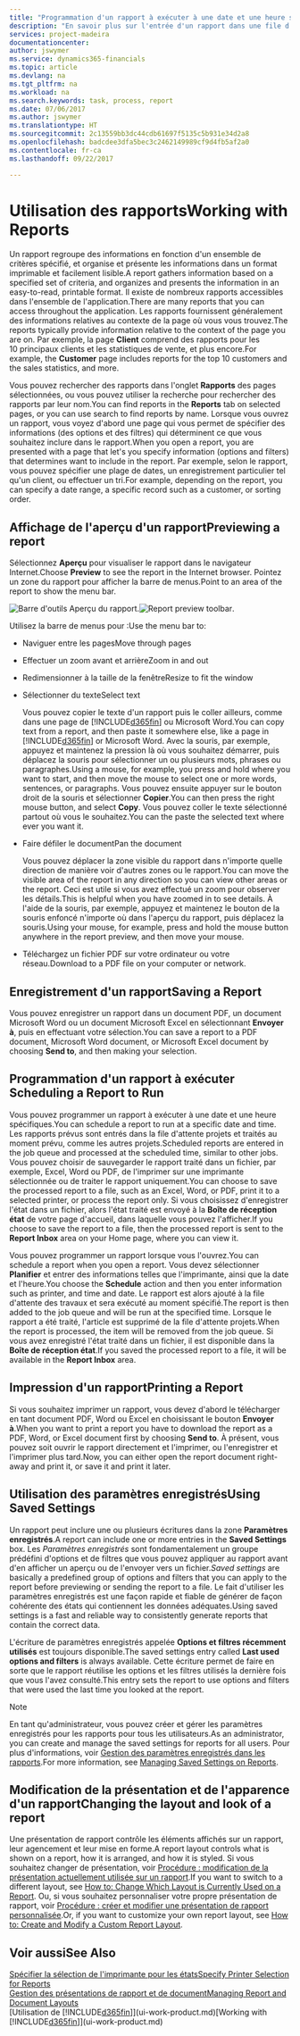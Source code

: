 ```yaml
---
title: "Programmation d'un rapport à exécuter à une date et une heure spécifiques | Microsoft Docs"
description: "En savoir plus sur l'entrée d'un rapport dans une file d'attente de projets et la programmation de son traitement à une date et une heure spécifiques."
services: project-madeira
documentationcenter: 
author: jswymer
ms.service: dynamics365-financials
ms.topic: article
ms.devlang: na
ms.tgt_pltfrm: na
ms.workload: na
ms.search.keywords: task, process, report
ms.date: 07/06/2017
ms.author: jswymer
ms.translationtype: HT
ms.sourcegitcommit: 2c13559bb3dc44cdb61697f5135c5b931e34d2a8
ms.openlocfilehash: badcdee3dfa5bec3c2462149989cf9d4fb5af2a0
ms.contentlocale: fr-ca
ms.lasthandoff: 09/22/2017

---
```

# <a name="working-with-reports"></a><span data-ttu-id="12d59-103">Utilisation des rapports</span><span class="sxs-lookup"><span data-stu-id="12d59-103">Working with Reports</span></span>
<span data-ttu-id="12d59-104">Un rapport regroupe des informations en fonction d'un ensemble de critères spécifié, et organise et présente les informations dans un format imprimable et facilement lisible.</span><span class="sxs-lookup"><span data-stu-id="12d59-104">A report gathers information based on a specified set of criteria, and organizes and presents the information in an easy-to-read, printable format.</span></span> <span data-ttu-id="12d59-105">Il existe de nombreux rapports accessibles dans l'ensemble de l'application.</span><span class="sxs-lookup"><span data-stu-id="12d59-105">There are many reports that you can access throughout the application.</span></span> <span data-ttu-id="12d59-106">Les rapports fournissent généralement des informations relatives au contexte de la page où vous vous trouvez.</span><span class="sxs-lookup"><span data-stu-id="12d59-106">The reports typically provide information relative to the context of the page you are on.</span></span> <span data-ttu-id="12d59-107">Par exemple, la page **Client** comprend des rapports pour les 10 principaux clients et les statistiques de vente, et plus encore.</span><span class="sxs-lookup"><span data-stu-id="12d59-107">For example, the **Customer** page includes reports for the top 10 customers and the sales statistics, and more.</span></span>

<span data-ttu-id="12d59-108">Vous pouvez rechercher des rapports dans l'onglet **Rapports** des pages sélectionnées, ou vous pouvez utiliser la recherche pour rechercher des rapports par leur nom.</span><span class="sxs-lookup"><span data-stu-id="12d59-108">You can find reports in the **Reports** tab on selected pages, or you can use search to find reports by name.</span></span> <span data-ttu-id="12d59-109">Lorsque vous ouvrez un rapport, vous voyez d'abord une page qui vous permet de spécifier des informations (des options et des filtres) qui déterminent ce que vous souhaitez inclure dans le rapport.</span><span class="sxs-lookup"><span data-stu-id="12d59-109">When you open a report, you are presented with a page that let's you specify information (options and filters) that determines want to include in the report.</span></span> <span data-ttu-id="12d59-110">Par exemple, selon le rapport, vous pouvez spécifier une plage de dates, un enregistrement particulier tel qu'un client, ou effectuer un tri.</span><span class="sxs-lookup"><span data-stu-id="12d59-110">For example, depending on the report, you can specify a date range, a specific record such as a customer, or sorting order.</span></span>

## <a name="previewing-a-report"></a><span data-ttu-id="12d59-111">Affichage de l'aperçu d'un rapport</span><span class="sxs-lookup"><span data-stu-id="12d59-111">Previewing a report</span></span>
<span data-ttu-id="12d59-112">Sélectionnez **Aperçu** pour visualiser le rapport dans le navigateur Internet.</span><span class="sxs-lookup"><span data-stu-id="12d59-112">Choose **Preview** to see the report in the Internet browser.</span></span> <span data-ttu-id="12d59-113">Pointez un zone du rapport pour afficher la barre de menus.</span><span class="sxs-lookup"><span data-stu-id="12d59-113">Point to an area of the report to show the menu bar.</span></span>  

<span data-ttu-id="12d59-114">![Barre d'outils Aperçu du rapport](media/report_viewer.png "Barre d'outils Aperçu du rapport").</span><span class="sxs-lookup"><span data-stu-id="12d59-114">![Report preview toolbar](media/report_viewer.png "Report preview toolbar").</span></span>

<span data-ttu-id="12d59-115">Utilisez la barre de menus pour :</span><span class="sxs-lookup"><span data-stu-id="12d59-115">Use the menu bar to:</span></span>

-   <span data-ttu-id="12d59-116">Naviguer entre les pages</span><span class="sxs-lookup"><span data-stu-id="12d59-116">Move through pages</span></span>
-   <span data-ttu-id="12d59-117">Effectuer un zoom avant et arrière</span><span class="sxs-lookup"><span data-stu-id="12d59-117">Zoom in and out</span></span>
-   <span data-ttu-id="12d59-118">Redimensionner à la taille de la fenêtre</span><span class="sxs-lookup"><span data-stu-id="12d59-118">Resize to fit the window</span></span>
-   <span data-ttu-id="12d59-119">Sélectionner du texte</span><span class="sxs-lookup"><span data-stu-id="12d59-119">Select text</span></span>

    <span data-ttu-id="12d59-120">Vous pouvez copier le texte d'un rapport puis le coller ailleurs, comme dans une page de [!INCLUDE[d365fin](includes/d365fin_md.md)] ou Microsoft Word.</span><span class="sxs-lookup"><span data-stu-id="12d59-120">You can copy text from a report, and then paste it somewhere else, like a page in [!INCLUDE[d365fin](includes/d365fin_md.md)] or Microsoft Word.</span></span>  <span data-ttu-id="12d59-121">Avec la souris, par exemple, appuyez et maintenez la pression là où vous souhaitez démarrer, puis déplacez la souris pour sélectionner un ou plusieurs mots, phrases ou paragraphes.</span><span class="sxs-lookup"><span data-stu-id="12d59-121">Using a mouse, for example, you press and hold where you want to start, and then move the mouse to select one or more words, sentences, or paragraphs.</span></span> <span data-ttu-id="12d59-122">Vous pouvez ensuite appuyer sur le bouton droit de la souris et sélectionner **Copier**.</span><span class="sxs-lookup"><span data-stu-id="12d59-122">You can then press the right mouse button, and select **Copy**.</span></span> <span data-ttu-id="12d59-123">Vous pouvez coller le texte sélectionné partout où vous le souhaitez.</span><span class="sxs-lookup"><span data-stu-id="12d59-123">You can the paste the selected text where ever you want it.</span></span>
-   <span data-ttu-id="12d59-124">Faire défiler le document</span><span class="sxs-lookup"><span data-stu-id="12d59-124">Pan the document</span></span>

    <span data-ttu-id="12d59-125">Vous pouvez déplacer la zone visible du rapport dans n'importe quelle direction de manière voir d'autres zones ou le rapport.</span><span class="sxs-lookup"><span data-stu-id="12d59-125">You can move the visible area of the report in any direction so you can view other areas or the report.</span></span> <span data-ttu-id="12d59-126">Ceci est utile si vous avez effectué un zoom pour observer les détails.</span><span class="sxs-lookup"><span data-stu-id="12d59-126">This is helpful when you have zoomed in to see details.</span></span>  <span data-ttu-id="12d59-127">À l'aide de la souris, par exemple, appuyez et maintenez le bouton de la souris enfoncé n'importe où dans l'aperçu du rapport, puis déplacez la souris.</span><span class="sxs-lookup"><span data-stu-id="12d59-127">Using your mouse, for example, press and hold the mouse button anywhere in the report preview, and then move your mouse.</span></span>

-   <span data-ttu-id="12d59-128">Téléchargez un fichier PDF sur votre ordinateur ou votre réseau.</span><span class="sxs-lookup"><span data-stu-id="12d59-128">Download to a PDF file on your computer or network.</span></span>


## <a name="saving-a-report"></a><span data-ttu-id="12d59-129">Enregistrement d'un rapport</span><span class="sxs-lookup"><span data-stu-id="12d59-129">Saving a Report</span></span>
<span data-ttu-id="12d59-130">Vous pouvez enregistrer un rapport dans un document PDF, un document Microsoft Word ou un document Microsoft Excel en sélectionnant **Envoyer à**, puis en effectuant votre sélection.</span><span class="sxs-lookup"><span data-stu-id="12d59-130">You can save a report to a PDF document, Microsoft Word document, or Microsoft Excel document by choosing **Send to**, and then making your selection.</span></span> 

## <span data-ttu-id="12d59-131"><a name="ScheduleReport"></a> Programmation d'un rapport à exécuter</span><span class="sxs-lookup"><span data-stu-id="12d59-131"><a name="ScheduleReport"></a> Scheduling a Report to Run</span></span>
<span data-ttu-id="12d59-132">Vous pouvez programmer un rapport à exécuter à une date et une heure spécifiques.</span><span class="sxs-lookup"><span data-stu-id="12d59-132">You can schedule a report to run at a specific date and time.</span></span> <span data-ttu-id="12d59-133">Les rapports prévus sont entrés dans la file d'attente projets et traités au moment prévu, comme les autres projets.</span><span class="sxs-lookup"><span data-stu-id="12d59-133">Scheduled reports are entered in the job queue and processed at the scheduled time, similar to other jobs.</span></span> <span data-ttu-id="12d59-134">Vous pouvez choisir de sauvegarder le rapport traité dans un fichier, par exemple, Excel, Word ou PDF, de l'imprimer sur une imprimante sélectionnée ou de traiter le rapport uniquement.</span><span class="sxs-lookup"><span data-stu-id="12d59-134">You can choose to save the processed report to a file, such as an Excel, Word, or PDF, print it to a selected printer, or process the report only.</span></span> <span data-ttu-id="12d59-135">Si vous choisissez d'enregistrer l'état dans un fichier, alors l'état traité est envoyé à la **Boîte de réception état** de votre page d'accueil, dans laquelle vous pouvez l'afficher.</span><span class="sxs-lookup"><span data-stu-id="12d59-135">If you choose to save the report to a file, then the processed report is sent to the **Report Inbox** area on your Home page, where you can view it.</span></span>

<span data-ttu-id="12d59-136">Vous pouvez programmer un rapport lorsque vous l'ouvrez.</span><span class="sxs-lookup"><span data-stu-id="12d59-136">You can schedule a report when you open a report.</span></span> <span data-ttu-id="12d59-137">Vous devez sélectionner **Planifier** et entrer des informations telles que l'imprimante, ainsi que la date et l'heure.</span><span class="sxs-lookup"><span data-stu-id="12d59-137">You choose the **Schedule** action and then you enter information such as printer, and time and date.</span></span> <span data-ttu-id="12d59-138">Le rapport est alors ajouté à la file d'attente des travaux et sera exécuté au moment spécifié.</span><span class="sxs-lookup"><span data-stu-id="12d59-138">The report is then added to the job queue and will be run at the specified time.</span></span> <span data-ttu-id="12d59-139">Lorsque le rapport a été traité, l'article est supprimé de la file d'attente projets.</span><span class="sxs-lookup"><span data-stu-id="12d59-139">When the report is processed, the item will be removed from the job queue.</span></span> <span data-ttu-id="12d59-140">Si vous avez enregistré l'état traité dans un fichier, il est disponible dans la **Boîte de réception état**.</span><span class="sxs-lookup"><span data-stu-id="12d59-140">If you saved the processed report to a file, it will be available in the **Report Inbox** area.</span></span>

## <span data-ttu-id="12d59-141"><a name="PrintReport"></a>Impression d'un rapport</span><span class="sxs-lookup"><span data-stu-id="12d59-141"><a name="PrintReport"></a>Printing a Report</span></span>
<span data-ttu-id="12d59-142">Si vous souhaitez imprimer un rapport, vous devez d'abord le télécharger en tant document PDF, Word ou Excel en choisissant le bouton **Envoyer à**.</span><span class="sxs-lookup"><span data-stu-id="12d59-142">When you want to print a report you have to download the report as a PDF, Word, or Excel document first by choosing **Send to**.</span></span> <span data-ttu-id="12d59-143">À présent, vous pouvez soit ouvrir le rapport directement et l'imprimer, ou l'enregistrer et l'imprimer plus tard.</span><span class="sxs-lookup"><span data-stu-id="12d59-143">Now, you can either open the report document right-away and print it, or save it and print it later.</span></span>

## <a name="using-saved-settings"></a><span data-ttu-id="12d59-144">Utilisation des paramètres enregistrés</span><span class="sxs-lookup"><span data-stu-id="12d59-144">Using Saved Settings</span></span>
<span data-ttu-id="12d59-145">Un rapport peut inclure une ou plusieurs écritures dans la zone **Paramètres enregistrés**.</span><span class="sxs-lookup"><span data-stu-id="12d59-145">A report can include one or more entries in the **Saved Settings** box.</span></span> <span data-ttu-id="12d59-146">Les *Paramètres enregistrés* sont fondamentalement un groupe prédéfini d'options et de filtres que vous pouvez appliquer au rapport avant d'en afficher un aperçu ou de l'envoyer vers un fichier.</span><span class="sxs-lookup"><span data-stu-id="12d59-146">*Saved settings* are basically a predefined group of options and filters that you can apply to the report before previewing or sending the report to a file.</span></span> <span data-ttu-id="12d59-147">Le fait d'utiliser les paramètres enregistrés est une façon rapide et fiable de générer de façon cohérente des états qui contiennent les données adéquates.</span><span class="sxs-lookup"><span data-stu-id="12d59-147">Using saved settings is a fast and reliable way to consistently generate reports that contain the correct data.</span></span>

<span data-ttu-id="12d59-148">L'écriture de paramètres enregistrés appelée **Options et filtres récemment utilisés** est toujours disponible.</span><span class="sxs-lookup"><span data-stu-id="12d59-148">The saved settings entry called **Last used options and filters** is always available.</span></span> <span data-ttu-id="12d59-149">Cette écriture permet de faire en sorte que le rapport réutilise les options et les filtres utilisés la dernière fois que vous l'avez consulté.</span><span class="sxs-lookup"><span data-stu-id="12d59-149">This entry sets the report to use options and filters that were used the last time you looked at the report.</span></span>

>[!NOTE]
><span data-ttu-id="12d59-150">En tant qu'administrateur, vous pouvez créer et gérer les paramètres enregistrés pour les rapports pour tous les utilisateurs.</span><span class="sxs-lookup"><span data-stu-id="12d59-150">As an administrator, you can create and manage the saved settings for reports for all users.</span></span> <span data-ttu-id="12d59-151">Pour plus d'informations, voir [Gestion des paramètres enregistrés dans les rapports](reports-saving-reusing-settings.md).</span><span class="sxs-lookup"><span data-stu-id="12d59-151">For more information, see [Managing Saved Settings on Reports](reports-saving-reusing-settings.md).</span></span>

## <a name="changing-the-layout-and-look-of-a-report"></a><span data-ttu-id="12d59-152">Modification de la présentation et de l'apparence d'un rapport</span><span class="sxs-lookup"><span data-stu-id="12d59-152">Changing the layout and look of a report</span></span>
<span data-ttu-id="12d59-153">Une présentation de rapport contrôle les éléments affichés sur un rapport, leur agencement et leur mise en forme.</span><span class="sxs-lookup"><span data-stu-id="12d59-153">A report layout controls what is shown on a report, how it is arranged, and how it is styled.</span></span> <span data-ttu-id="12d59-154">Si vous souhaitez changer de présentation, voir [Procédure : modification de la présentation actuellement utilisée sur un rapport](ui-how-change-layout-currently-used-report.md).</span><span class="sxs-lookup"><span data-stu-id="12d59-154">If you want to switch to a different layout, see [How to: Change Which Layout is Currently Used on a Report](ui-how-change-layout-currently-used-report.md).</span></span> <span data-ttu-id="12d59-155">Ou, si vous souhaitez personnaliser votre propre présentation de rapport, voir [Procédure : créer et modifier une présentation de rapport personnalisée](ui-how-create-custom-report-layout.md).</span><span class="sxs-lookup"><span data-stu-id="12d59-155">Or, if you want to customize your own report layout, see [How to: Create and Modify a Custom Report Layout](ui-how-create-custom-report-layout.md).</span></span>

## <a name="see-also"></a><span data-ttu-id="12d59-156">Voir aussi</span><span class="sxs-lookup"><span data-stu-id="12d59-156">See Also</span></span>
[<span data-ttu-id="12d59-157">Spécifier la sélection de l'imprimante pour les états</span><span class="sxs-lookup"><span data-stu-id="12d59-157">Specify Printer Selection for Reports</span></span>](ui-specify-printer-selection-reports.md)  
[<span data-ttu-id="12d59-158">Gestion des présentations de rapport et de document</span><span class="sxs-lookup"><span data-stu-id="12d59-158">Managing Report and Document Layouts</span></span>](ui-manage-report-layouts.md)  
<span data-ttu-id="12d59-159">[Utilisation de [!INCLUDE[d365fin](includes/d365fin_md.md)]](ui-work-product.md)</span><span class="sxs-lookup"><span data-stu-id="12d59-159">[Working with [!INCLUDE[d365fin](includes/d365fin_md.md)]](ui-work-product.md)</span></span>

